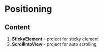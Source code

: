 # Positioning

## Content

1. **StickyElement** - project for sticky element
2. **ScrollIntoView** - project for auto scrolling
